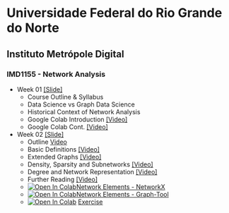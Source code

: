 # Universidade Federal do Rio Grande do Norte
## Instituto Metrópole Digital
### IMD1155 - Network Analysis

- Week 01 [[Slide]](https://github.com/ivanovitchm/network_analysis/blob/main/week_01/Week_01.pdf)
  - Course Outline & Syllabus
  - Data Science vs Graph Data Science
  - Historical Context of Network Analysis
  - Google Colab Introduction [[Video]](https://www.loom.com/share/8a4f0d34b3cb4d9ea04b6dcf0b3d1aca)
  - Google Colab Cont. [[Video]](https://www.loom.com/share/d96cb0af7d9c4416bfe8145c93248a11)
- Week 02 [[Slide]](https://github.com/ivanovitchm/network_analysis/blob/main/week_02/Week_02.pdf)
  - Outline [Video](https://www.loom.com/share/d30a090f147140339cc958979e38c76b)
  - Basic Definitions [[Video]](https://www.loom.com/share/38130b95c9644a14a4540c1d818e5da3)
  - Extended Graphs [[Video]](https://www.loom.com/share/7d3dcfdff501422ba29b2915ecfa4ffe)
  - Density, Sparsity and Subnetworks [[Video]](https://www.loom.com/share/feac228e694b4a31b5272012072e778f)
  - Degree and Network Representation [[Video]](https://www.loom.com/share/ffa649c95da3446793a365a7e1ec525c)
  - Further Reading [[Video]](https://www.loom.com/share/239b000c9efd40ba86976a64d7b8b493)
  - [![Open In Colab](https://colab.research.google.com/assets/colab-badge.svg)](http://colab.research.google.com/github/ivanovitchm/network_analysis/blob/main/week_02/Week_02_%5BNetworkX%5D_Network_Elements.ipynb)[Network Elements - NetworkX](https://github.com/ivanovitchm/network_analysis/blob/main/week_02/Week_02_%5BNetworkX%5D_Network_Elements.ipynb)
  - [![Open In Colab](https://colab.research.google.com/assets/colab-badge.svg)](http://colab.research.google.com/github/ivanovitchm/network_analysis/blob/main/week_02/Week_02_%5BGraph_Tool%5D_Network_Elements.ipynb)[Network Elements - Graph-Tool](https://github.com/ivanovitchm/network_analysis/blob/main/week_02/Week_02_%5BGraph_Tool%5D_Network_Elements.ipynb)
  - [![Open In Colab](https://colab.research.google.com/assets/colab-badge.svg)](http://colab.research.google.com/github/ivanovitchm/network_analysis/blob/main/week_02/Lesson_2_Exercise.ipynb) [Exercise](https://github.com/ivanovitchm/network_analysis/blob/main/week_02/Lesson_2_Exercise.ipynb)
 
